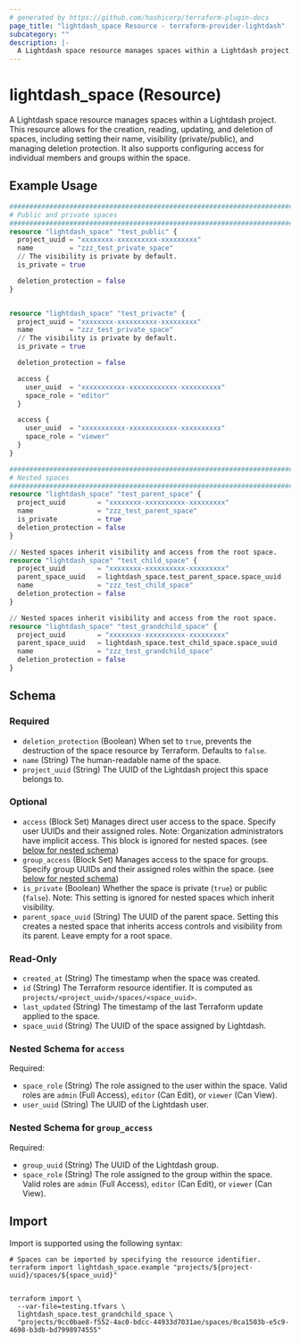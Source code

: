 ```yaml
---
# generated by https://github.com/hashicorp/terraform-plugin-docs
page_title: "lightdash_space Resource - terraform-provider-lightdash"
subcategory: ""
description: |-
  A Lightdash space resource manages spaces within a Lightdash project. This resource allows for the creation, reading, updating, and deletion of spaces, including setting their name, visibility (private/public), and managing deletion protection. It also supports configuring access for individual members and groups within the space.
---
```


# lightdash_space (Resource)

A Lightdash space resource manages spaces within a Lightdash project. This resource allows for the creation, reading, updating, and deletion of spaces, including setting their name, visibility (private/public), and managing deletion protection. It also supports configuring access for individual members and groups within the space.

## Example Usage

```terraform
##########################################################################
# Public and private spaces
##########################################################################
resource "lightdash_space" "test_public" {
  project_uuid = "xxxxxxxx-xxxxxxxxxx-xxxxxxxxx"
  name         = "zzz_test_private_space"
  // The visibility is private by default.
  is_private = true

  deletion_protection = false
}


resource "lightdash_space" "test_privacte" {
  project_uuid = "xxxxxxxx-xxxxxxxxxx-xxxxxxxxx"
  name         = "zzz_test_private_space"
  // The visibility is private by default.
  is_private = true

  deletion_protection = false

  access {
    user_uuid  = "xxxxxxxxxxx-xxxxxxxxxxxx-xxxxxxxxxx"
    space_role = "editor"
  }

  access {
    user_uuid  = "xxxxxxxxxxx-xxxxxxxxxxxx-xxxxxxxxxx"
    space_role = "viewer"
  }
}

##########################################################################
# Nested spaces
##########################################################################
resource "lightdash_space" "test_parent_space" {
  project_uuid        = "xxxxxxxx-xxxxxxxxxx-xxxxxxxxx"
  name                = "zzz_test_parent_space"
  is_private          = true
  deletion_protection = false
}

// Nested spaces inherit visibility and access from the root space.
resource "lightdash_space" "test_child_space" {
  project_uuid        = "xxxxxxxx-xxxxxxxxxx-xxxxxxxxx"
  parent_space_uuid   = lightdash_space.test_parent_space.space_uuid
  name                = "zzz_test_child_space"
  deletion_protection = false
}

// Nested spaces inherit visibility and access from the root space.
resource "lightdash_space" "test_grandchild_space" {
  project_uuid        = "xxxxxxxx-xxxxxxxxxx-xxxxxxxxx"
  parent_space_uuid   = lightdash_space.test_child_space.space_uuid
  name                = "zzz_test_grandchild_space"
  deletion_protection = false
}
```

<!-- schema generated by tfplugindocs -->
## Schema

### Required

- `deletion_protection` (Boolean) When set to `true`, prevents the destruction of the space resource by Terraform. Defaults to `false`.
- `name` (String) The human-readable name of the space.
- `project_uuid` (String) The UUID of the Lightdash project this space belongs to.

### Optional

- `access` (Block Set) Manages direct user access to the space. Specify user UUIDs and their assigned roles. Note: Organization administrators have implicit access. This block is ignored for nested spaces. (see [below for nested schema](#nestedblock--access))
- `group_access` (Block Set) Manages access to the space for groups. Specify group UUIDs and their assigned roles within the space. (see [below for nested schema](#nestedblock--group_access))
- `is_private` (Boolean) Whether the space is private (`true`) or public (`false`). Note: This setting is ignored for nested spaces which inherit visibility.
- `parent_space_uuid` (String) The UUID of the parent space. Setting this creates a nested space that inherits access controls and visibility from its parent. Leave empty for a root space.

### Read-Only

- `created_at` (String) The timestamp when the space was created.
- `id` (String) The Terraform resource identifier. It is computed as `projects/<project_uuid>/spaces/<space_uuid>`.
- `last_updated` (String) The timestamp of the last Terraform update applied to the space.
- `space_uuid` (String) The UUID of the space assigned by Lightdash.

<a id="nestedblock--access"></a>
### Nested Schema for `access`

Required:

- `space_role` (String) The role assigned to the user within the space. Valid roles are `admin` (Full Access), `editor` (Can Edit), or `viewer` (Can View).
- `user_uuid` (String) The UUID of the Lightdash user.


<a id="nestedblock--group_access"></a>
### Nested Schema for `group_access`

Required:

- `group_uuid` (String) The UUID of the Lightdash group.
- `space_role` (String) The role assigned to the group within the space. Valid roles are `admin` (Full Access), `editor` (Can Edit), or `viewer` (Can View).

## Import

Import is supported using the following syntax:

```shell
# Spaces can be imported by specifying the resource identifier.
terraform import lightdash_space.example "projects/${project-uuid}/spaces/${space_uuid}"


terraform import \
  --var-file=testing.tfvars \
  lightdash_space.test_grandchild_space \
  "projects/9cc0bae8-f552-4ac0-bdcc-44933d7031ae/spaces/0ca1503b-e5c9-4698-b3db-bd7998974555"
```
